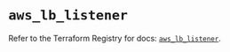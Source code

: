 # `aws_lb_listener`

Refer to the Terraform Registry for docs: [`aws_lb_listener`](https://registry.terraform.io/providers/hashicorp/aws/6.7.0/docs/resources/lb_listener).
